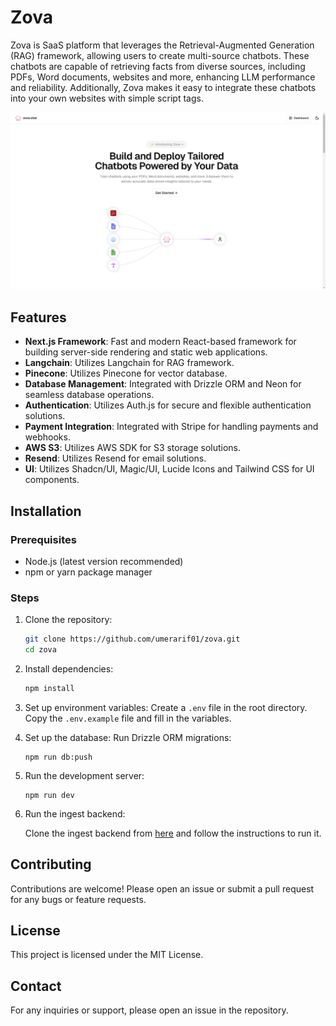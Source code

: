 # Zova

Zova is SaaS platform that leverages the Retrieval-Augmented Generation (RAG) framework, allowing users to create multi-source chatbots. These chatbots are capable of retrieving facts from diverse sources, including PDFs, Word documents, websites and more, enhancing LLM performance and reliability. Additionally, Zova makes it easy to integrate these chatbots into your own websites with simple script tags.

![Zova](./public/screenshot.png)

## Features

- **Next.js Framework**: Fast and modern React-based framework for building server-side rendering and static web applications.
- **Langchain**: Utilizes Langchain for RAG framework.
- **Pinecone**: Utilizes Pinecone for vector database.
- **Database Management**: Integrated with Drizzle ORM and Neon for seamless database operations.
- **Authentication**: Utilizes Auth.js for secure and flexible authentication solutions.
- **Payment Integration**: Integrated with Stripe for handling payments and webhooks.
- **AWS S3**: Utilizes AWS SDK for S3 storage solutions.
- **Resend**: Utilizes Resend for email solutions.
- **UI**: Utilizes Shadcn/UI, Magic/UI, Lucide Icons and Tailwind CSS for UI components.

## Installation

### Prerequisites

- Node.js (latest version recommended)
- npm or yarn package manager

### Steps

1. Clone the repository:

   ```bash
   git clone https://github.com/umerarif01/zova.git
   cd zova
   ```

2. Install dependencies:

   ```bash
   npm install
   ```

3. Set up environment variables:
   Create a `.env` file in the root directory. Copy the `.env.example` file and fill in the variables.

4. Set up the database:
   Run Drizzle ORM migrations:

   ```
   npm run db:push
   ```

5. Run the development server:

   ```
   npm run dev
   ```

6. Run the ingest backend:

   Clone the ingest backend from [here](https://github.com/umerarif01/zova-backend) and follow the instructions to run it.

## Contributing

Contributions are welcome! Please open an issue or submit a pull request for any bugs or feature requests.

## License

This project is licensed under the MIT License.

## Contact

For any inquiries or support, please open an issue in the repository.
